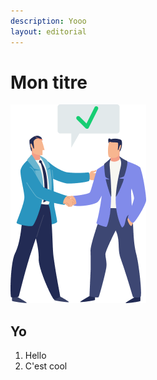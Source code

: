 ```yaml
---
description: Yooo
layout: editorial
---
```


# Mon titre

![](.gitbook/assets/collectivite-presentation-2.png)

## Yo

1. Hello
2. C'est cool
